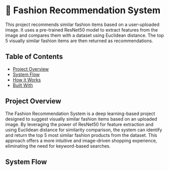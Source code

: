 # 👗 Fashion Recommendation System
This project recommends similar fashion items based on a user-uploaded image. It uses a pre-trained ResNet50 model to extract features from the image and compares them with a dataset using Euclidean distance. The top 5 visually similar fashion items are then returned as recommendations.
## Table of Contents

-  [Project Overview](#project-overview)  
-  [System Flow](#system-flow)  
-  [How it Works](#how-it-works)  
-  [Built With](#built-with)
  
##  Project Overview

The Fashion Recommendation System is a deep learning-based project designed to suggest visually similar fashion items based on an uploaded image. By leveraging the power of ResNet50 for feature extraction and using Euclidean distance for similarity comparison, the system can identify and return the top 5 most similar fashion products from the dataset. This approach offers a more intuitive and image-driven shopping experience, eliminating the need for keyword-based searches.

## System Flow
